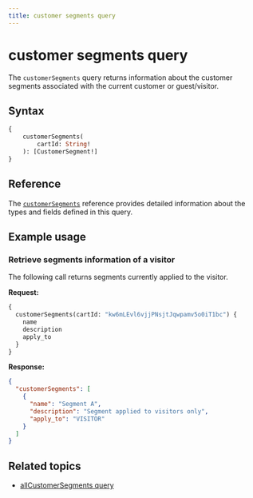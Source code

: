 ```yaml
---
title: customer segments query
---
```


# customer segments query

The `customerSegments` query returns information about the customer segments associated with the current customer or guest/visitor.

## Syntax

```graphql
{
    customerSegments(
        cartId: String!
    ): [CustomerSegment!]
}
```

## Reference

The [`customerSegments`](https://developer.adobe.com/commerce/webapi/graphql-api/index.html#query-customer-segments) reference provides detailed information about the types and fields defined in this query.

## Example usage

### Retrieve segments information of a visitor

The following call returns segments currently applied to the visitor.

**Request:**

```graphql
{
  customerSegments(cartId: "kw6mLEvl6vjjPNsjtJqwpamv5o0iT1bc") {
    name
    description
    apply_to
  }
}
```

**Response:**

```json
{
  "customerSegments": [
    {
      "name": "Segment A",
      "description": "Segment applied to visitors only",
      "apply_to": "VISITOR"
    }
  ]
}
```

## Related topics

*  [allCustomerSegments query](all-segments.md)
